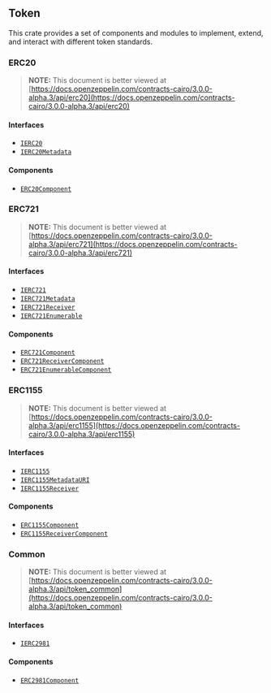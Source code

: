 ## Token

This crate provides a set of components and modules to implement, extend, and interact with different token
standards.

### ERC20

> **NOTE:** This document is better viewed at [https://docs.openzeppelin.com/contracts-cairo/3.0.0-alpha.3/api/erc20](https://docs.openzeppelin.com/contracts-cairo/3.0.0-alpha.3/api/erc20)

#### Interfaces

- [`IERC20`](https://docs.openzeppelin.com/contracts-cairo/3.0.0-alpha.3/api/erc20#IERC20)
- [`IERC20Metadata`](https://docs.openzeppelin.com/contracts-cairo/3.0.0-alpha.3/api/erc20#IERC20Metadata)

#### Components

- [`ERC20Component`](https://docs.openzeppelin.com/contracts-cairo/3.0.0-alpha.3/api/erc20#ERC20Component)

### ERC721

> **NOTE:** This document is better viewed at [https://docs.openzeppelin.com/contracts-cairo/3.0.0-alpha.3/api/erc721](https://docs.openzeppelin.com/contracts-cairo/3.0.0-alpha.3/api/erc721)

#### Interfaces

- [`IERC721`](https://docs.openzeppelin.com/contracts-cairo/3.0.0-alpha.3/api/erc721#IERC721)
- [`IERC721Metadata`](https://docs.openzeppelin.com/contracts-cairo/3.0.0-alpha.3/api/erc721#IERC721Metadata)
- [`IERC721Receiver`](https://docs.openzeppelin.com/contracts-cairo/3.0.0-alpha.3/api/erc721#IERC721Receiver)
- [`IERC721Enumerable`](https://docs.openzeppelin.com/contracts-cairo/3.0.0-alpha.3/api/erc721#IERC721Enumerable)

#### Components

- [`ERC721Component`](https://docs.openzeppelin.com/contracts-cairo/3.0.0-alpha.3/api/erc721#ERC721Component)
- [`ERC721ReceiverComponent`](https://docs.openzeppelin.com/contracts-cairo/3.0.0-alpha.3/api/erc721#ERC721ReceiverComponent)
- [`ERC721EnumerableComponent`](https://docs.openzeppelin.com/contracts-cairo/3.0.0-alpha.3/api/erc721#ERC721EnumerableComponent)

### ERC1155

> **NOTE:** This document is better viewed at [https://docs.openzeppelin.com/contracts-cairo/3.0.0-alpha.3/api/erc1155](https://docs.openzeppelin.com/contracts-cairo/3.0.0-alpha.3/api/erc1155)

#### Interfaces

- [`IERC1155`](https://docs.openzeppelin.com/contracts-cairo/3.0.0-alpha.3/api/erc1155#IERC1155)
- [`IERC1155MetadataURI`](https://docs.openzeppelin.com/contracts-cairo/3.0.0-alpha.3/api/erc1155#IERC1155MetadataURI)
- [`IERC1155Receiver`](https://docs.openzeppelin.com/contracts-cairo/3.0.0-alpha.3/api/erc1155#IERC1155Receiver)

#### Components

- [`ERC1155Component`](https://docs.openzeppelin.com/contracts-cairo/3.0.0-alpha.3/api/erc1155#ERC1155Component)
- [`ERC1155ReceiverComponent`](https://docs.openzeppelin.com/contracts-cairo/3.0.0-alpha.3/api/erc1155#ERC1155ReceiverComponent)

### Common

> **NOTE:** This document is better viewed at [https://docs.openzeppelin.com/contracts-cairo/3.0.0-alpha.3/api/token_common](https://docs.openzeppelin.com/contracts-cairo/3.0.0-alpha.3/api/token_common)

#### Interfaces

- [`IERC2981`](https://docs.openzeppelin.com/contracts-cairo/3.0.0-alpha.3/api/token_common#IERC2981)

#### Components

- [`ERC2981Component`](https://docs.openzeppelin.com/contracts-cairo/3.0.0-alpha.3/api/token_common#ERC2981Component)

